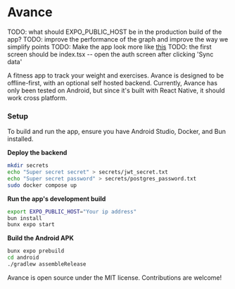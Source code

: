 # Avance

TODO: what should EXPO_PUBLIC_HOST be in the production build of the app?
TODO: improve the performance of the graph and improve the way we simplify points
TODO: Make the app look more like [this](https://play.google.com/store/apps/details?id=com.sbs.diet&hl=en_CA)
TODO: the first screen should be index.tsx -- open the auth screen after clicking 'Sync data'

A fitness app to track your weight and exercises. Avance is
designed to be offline-first, with an optional self hosted
backend. Currently, Avance has only been tested on Android,
but since it's built with React Native, it should work cross
platform.

### Setup
To build and run the app, ensure you have Android Studio,
Docker, and Bun installed.

**Deploy the backend**
```bash
mkdir secrets
echo "Super secret secret" > secrets/jwt_secret.txt
echo "Super secret password" > secrets/postgres_password.txt
sudo docker compose up
```

**Run the app's development build**
```bash
export EXPO_PUBLIC_HOST="Your ip address"
bun install
bunx expo start
```

**Build the Android APK**
```bash
bunx expo prebuild
cd android
./gradlew assembleRelease
```

Avance is open source under the MIT license. Contributions are welcome!